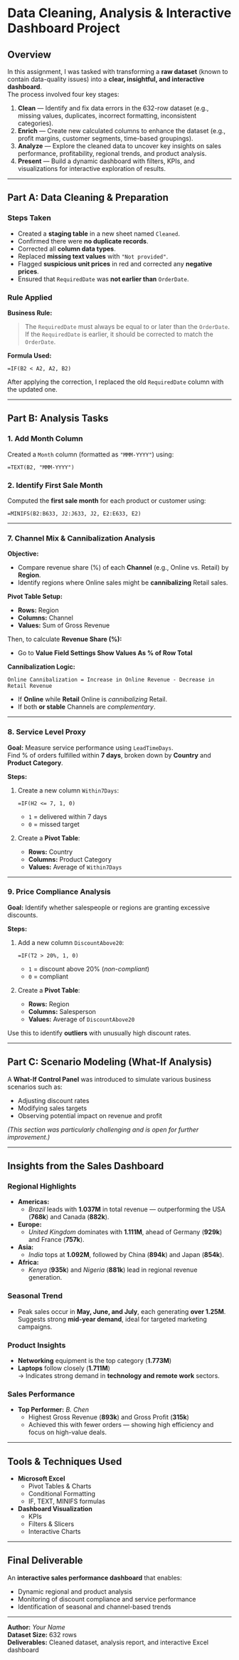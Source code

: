 #  Data Cleaning, Analysis & Interactive Dashboard Project

##  Overview
In this assignment, I was tasked with transforming a **raw dataset** (known to contain data-quality issues) into a **clear, insightful, and interactive dashboard**.  
The process involved four key stages:

1. **Clean** — Identify and fix data errors in the 632-row dataset (e.g., missing values, duplicates, incorrect formatting, inconsistent categories).  
2. **Enrich** — Create new calculated columns to enhance the dataset (e.g., profit margins, customer segments, time-based groupings).  
3. **Analyze** — Explore the cleaned data to uncover key insights on sales performance, profitability, regional trends, and product analysis.  
4. **Present** — Build a dynamic dashboard with filters, KPIs, and visualizations for interactive exploration of results.

---

## Part A: Data Cleaning & Preparation

### Steps Taken
- Created a **staging table** in a new sheet named `Cleaned`.  
- Confirmed there were **no duplicate records**.  
- Corrected all **column data types**.  
- Replaced **missing text values** with `"Not provided"`.  
- Flagged **suspicious unit prices** in red and corrected any **negative prices**.  
- Ensured that `RequiredDate` was **not earlier than** `OrderDate`.

### Rule Applied
**Business Rule:**  
> The `RequiredDate` must always be equal to or later than the `OrderDate`.  
> If the `RequiredDate` is earlier, it should be corrected to match the `OrderDate`.

**Formula Used:**  
```excel
=IF(B2 < A2, A2, B2)
```

After applying the correction, I replaced the old `RequiredDate` column with the updated one.

---

## Part B: Analysis Tasks

### 1. Add Month Column
Created a `Month` column (formatted as `"MMM-YYYY"`) using:  
```excel
=TEXT(B2, "MMM-YYYY")
```

### 2. Identify First Sale Month
Computed the **first sale month** for each product or customer using:  
```excel
=MINIFS(B2:B633, J2:J633, J2, E2:E633, E2)
```

---

### 7. Channel Mix & Cannibalization Analysis

**Objective:**
- Compare revenue share (%) of each **Channel** (e.g., Online vs. Retail) by **Region**.  
- Identify regions where Online sales might be **cannibalizing** Retail sales.

**Pivot Table Setup:**
- **Rows:** Region  
- **Columns:** Channel  
- **Values:** Sum of Gross Revenue  

Then, to calculate **Revenue Share (%):**  
- Go to **Value Field Settings  Show Values As  % of Row Total**  

**Cannibalization Logic:**
```text
Online Cannibalization = Increase in Online Revenue - Decrease in Retail Revenue
```

- If **Online** while **Retail**  Online is *cannibalizing* Retail.  
- If both **or stable**  Channels are *complementary*.

---

### 8. Service Level Proxy

**Goal:** Measure service performance using `LeadTimeDays`.  
Find % of orders fulfilled within **7 days**, broken down by **Country** and **Product Category**.

**Steps:**
1. Create a new column `Within7Days`:  
   ```excel
   =IF(H2 <= 7, 1, 0)
   ```
   - `1` = delivered within 7 days  
   - `0` = missed target  

2. Create a **Pivot Table**:  
   - **Rows:** Country  
   - **Columns:** Product Category  
   - **Values:** Average of `Within7Days`

---

### 9. Price Compliance Analysis

**Goal:** Identify whether salespeople or regions are granting excessive discounts.

**Steps:**
1. Add a new column `DiscountAbove20`:  
   ```excel
   =IF(T2 > 20%, 1, 0)
   ```
   - `1` = discount above 20% (*non-compliant*)  
   - `0` = compliant  

2. Create a **Pivot Table**:  
   - **Rows:** Region  
   - **Columns:** Salesperson  
   - **Values:** Average of `DiscountAbove20`  

Use this to identify **outliers** with unusually high discount rates.

---

##  Part C: Scenario Modeling (What-If Analysis)

A **What-If Control Panel** was introduced to simulate various business scenarios such as:
- Adjusting discount rates  
- Modifying sales targets  
- Observing potential impact on revenue and profit  

*(This section was particularly challenging and is open for further improvement.)*

---

##  Insights from the Sales Dashboard

### Regional Highlights
- **Americas:**  
  - *Brazil* leads with **1.037M** in total revenue — outperforming the USA (**768k**) and Canada (**882k**).  
- **Europe:**  
  - *United Kingdom* dominates with **1.111M**, ahead of Germany (**929k**) and France (**757k**).  
- **Asia:**  
  - *India* tops at **1.092M**, followed by China (**894k**) and Japan (**854k**).  
- **Africa:**  
  - *Kenya* (**935k**) and *Nigeria* (**881k**) lead in regional revenue generation.

###  Seasonal Trend
- Peak sales occur in **May, June, and July**, each generating **over 1.25M**.  
  Suggests strong **mid-year demand**, ideal for targeted marketing campaigns.

###  Product Insights
- **Networking** equipment is the top category (**1.773M**)  
- **Laptops** follow closely (**1.711M**)  
  → Indicates strong demand in **technology and remote work** sectors.

###  Sales Performance
- **Top Performer:** *B. Chen*  
  - Highest Gross Revenue (**893k**) and Gross Profit (**315k**)  
  - Achieved this with fewer orders — showing high efficiency and focus on high-value deals.

---

## Tools & Techniques Used
- **Microsoft Excel**
  - Pivot Tables & Charts  
  - Conditional Formatting  
  - IF, TEXT, MINIFS formulas  
- **Dashboard Visualization**
  - KPIs  
  - Filters & Slicers  
  - Interactive Charts

---

##  Final Deliverable
An **interactive sales performance dashboard** that enables:
- Dynamic regional and product analysis  
- Monitoring of discount compliance and service performance  
- Identification of seasonal and channel-based trends  

---

**Author:** *Your Name*  
**Dataset Size:** 632 rows  
**Deliverables:** Cleaned dataset, analysis report, and interactive Excel dashboard  
